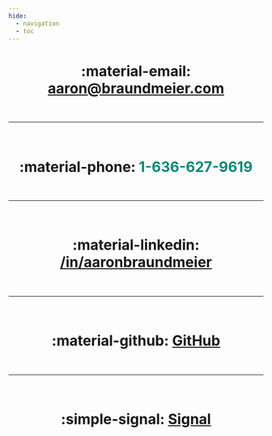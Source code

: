 ```yaml
---
hide:
  - navigation
  - toc
---
```


<center>

# :material-email: <a href="mailto:aaron@braundmeier.com" class="custom-link">aaron@braundmeier.com</a>

<br>

---

<br>

# :material-phone: <a style="color: #008975">1-636-627-9619</a>

<br>

---

<br>

# :material-linkedin: <a href="https://www.linkedin.com/in/aaronbraundmeier/" class="custom-link" target="_blank">/in/aaronbraundmeier</a>

<br>

---

<br>

# :material-github: <a href="https://github.com/Braundo" class="custom-link" target="_blank">GitHub</a>

<br>

---

<br>

# :simple-signal: <a href="https://signal.me/#eu/HHzMGLMmlrqlMnU9t6mSli25CbHgMbgvE-cyNPdi5bH4sv7FR1fRJ-LpmMzP09BLC" class="custom-link" target="_blank">Signal</a>

<br><br><br>
</center>